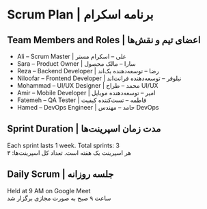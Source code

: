 # Scrum Plan | برنامه اسکرام

## Team Members and Roles | اعضای تیم و نقش‌ها
- Ali – Scrum Master | علی – اسکرام مستر
- Sara – Product Owner | سارا – مالک محصول
- Reza – Backend Developer | رضا – توسعه‌دهنده بک‌اند
- Niloofar – Frontend Developer | نیلوفر – توسعه‌دهنده فرانت‌اند
- Mohammad – UI/UX Designer | محمد – طراح UI/UX
- Amir – Mobile Developer | امیر – توسعه‌دهنده موبایل
- Fatemeh – QA Tester | فاطمه – تست‌کننده کیفیت
- Hamed – DevOps Engineer | حامد – مهندس DevOps

## Sprint Duration | مدت زمان اسپرینت‌ها
Each sprint lasts 1 week. Total sprints: 3  
هر اسپرینت یک هفته است. تعداد کل اسپرینت‌ها: ۳

## Daily Scrum | جلسه روزانه
Held at 9 AM on Google Meet  
ساعت ۹ صبح به صورت مجازی برگزار شد
